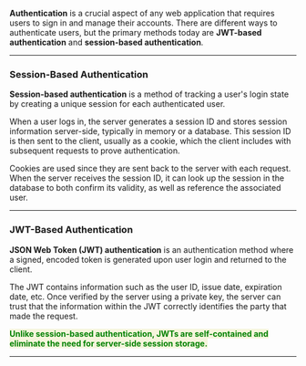
**Authentication** is a crucial aspect of any web application that requires users to sign in and manage their accounts. There are different ways to authenticate users, but the primary methods today are **JWT-based authentication** and **session-based authentication**.

---
### Session-Based Authentication

**Session-based authentication** is a method of tracking a user's login state by creating a unique session for each authenticated user. 

When a user logs in, the server generates a session ID and stores session information server-side, typically in memory or a database. This session ID is then sent to the client, usually as a cookie, which the client includes with subsequent requests to prove authentication.

Cookies are used since they are sent back to the server with each request. When the server receives the session ID, it can look up the session in the database to both confirm its validity, as well as reference the associated user.

---
### JWT-Based Authentication

**JSON Web Token (JWT) authentication** is an authentication method where a signed, encoded token is generated upon user login and returned to the client.

The JWT contains information such as the user ID, issue date, expiration date, etc. Once verified by the server using a private key, the server can trust that the information within the JWT correctly identifies the party that made the request.

<span style="color:green;font-weight:bold;background:beige;">Unlike session-based authentication, JWTs are self-contained and eliminate the need for server-side session storage.</span>

---

